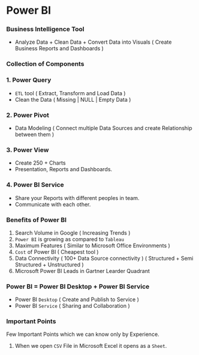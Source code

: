 # Power BI

### Business Intelligence Tool

- Analyze Data + Clean Data + Convert Data into Visuals ( Create Business Reports and Dashboards )

### Collection of Components

### 1. Power Query
- `ETL` tool ( Extract, Transform and Load Data )
- Clean the Data ( Missing | NULL | Empty Data )

### 2. Power Pivot
- Data Modeling ( Connect multiple Data Sources and create Relationship between them ) 

### 3. Power View
- Create 250 + Charts 
- Presentation, Reports and Dashboards.

### 4. Power BI Service 
- Share your Reports with different peoples in team.
- Communicate with each other.

### Benefits of Power BI

1. Search Volume in Google ( Increasing Trends )
2. `Power BI` is growing as compared to `Tableau`
3. Maximum Features ( Similar to Microsoft Office Environments )
4. `Cost` of Power BI ( Cheapest tool )
5. Data Connectivity ( 100+ Data Source connectivity ) ( Structured + Semi Structured + Unstructured )
6. Microsoft Power BI Leads in Gartner Learder Quadrant

### Power BI =  Power BI Desktop + Power BI Service

- Power BI `Desktop` ( Create and Publish to Service ) 
- Power BI `Service` ( Sharing and Collaboration )

### Important Points

Few Important Points which we can know only by Experience.

1. When we open `CSV` File in Microsoft Excel it opens as a `Sheet`.
